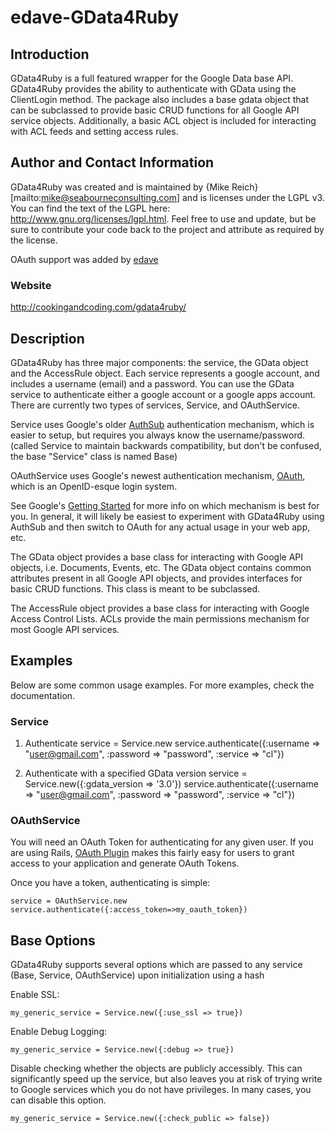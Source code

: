 # edave-GData4Ruby

## Introduction

GData4Ruby is a full featured wrapper for the Google Data base API.  GData4Ruby provides the ability to authenticate with GData using the ClientLogin method.  The package also includes a base gdata object  that can be subclassed to provide basic CRUD functions for all Google API service objects.  Additionally, a basic ACL object is included for interacting with ACL feeds and setting access rules.

## Author and Contact Information

GData4Ruby was created and is maintained by {Mike Reich}[mailto:mike@seabourneconsulting.com]  and is licenses under the LGPL v3.  You can find the text of the LGPL here: http://www.gnu.org/licenses/lgpl.html.  Feel free to use and update, but be sure to contribute your code back to the project and attribute as required by the license.

OAuth support was added by [edave](https://github.com/edave/)

### Website

http://cookingandcoding.com/gdata4ruby/

## Description

GData4Ruby has three major components: the service, the GData object and the AccessRule object.  Each service represents a google account, and includes a username (email) and a password.  You can use the GData service to authenticate either a google account or a google apps account. There are currently two types of services, Service, and OAuthService. 

Service uses Google's older [AuthSub](http://code.google.com/apis/accounts/docs/AuthSub.html) authentication mechanism, which is easier to setup, but requires you always know the username/password. (called Service to maintain backwards compatibility, but don't be confused, the base "Service" class is named Base)

OAuthService uses Google's newest authentication mechanism, [OAuth](http://code.google.com/apis/accounts/docs/OAuth.html), which is an OpenID-esque login system.

See Google's [Getting Started](http://code.google.com/apis/accounts/docs/GettingStarted.html) for more info on which mechanism is best for you. In general, it will likely be easiest to experiment with GData4Ruby using AuthSub and then switch to OAuth for any actual usage in your web app, etc.

The GData object provides a base class for interacting with Google API objects, i.e. Documents, Events, etc.  The GData object contains common attributes present in all Google API objects, and provides interfaces for basic CRUD functions.  This class is meant to be subclassed.

The AccessRule object provides a base class for interacting with Google Access Control Lists.  ACLs provide the main permissions mechanism for most Google API services.

## Examples

Below are some common usage examples.  For more examples, check the documentation.

### Service

1. Authenticate
    service = Service.new
    service.authenticate({:username => "user@gmail.com", :password => "password", :service => "cl"})

2. Authenticate with a specified GData version
	service = Service.new({:gdata_version => '3.0'})
	service.authenticate({:username => "user@gmail.com", :password => "password", :service => "cl"})
	
### OAuthService

You will need an OAuth Token for authenticating for any given user. If you are using Rails, [OAuth Plugin](https://github.com/pelle/oauth-plugin) makes this fairly easy for users to grant access to your application and generate OAuth Tokens.

Once you have a token, authenticating is simple:

	service = OAuthService.new
	service.authenticate({:access_token=>my_oauth_token})
	
## Base Options

GData4Ruby supports several options which are passed to any service (Base, Service, OAuthService) upon initialization using a hash

Enable SSL:

	my_generic_service = Service.new({:use_ssl => true})

Enable Debug Logging:

	my_generic_service = Service.new({:debug => true})
	
Disable checking whether the objects are publicly accessibly. This can significantly speed up the service, but also leaves you at risk of trying write to Google services which you do not have privileges. In many cases, you can disable this option.

	my_generic_service = Service.new({:check_public => false})
